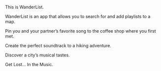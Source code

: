 This is WanderList.

WanderList is an app that allows you to search for and add playlists to a map.

Pin you and your partner’s favorite song to the coffee shop where you first met.

Create the perfect soundtrack to a hiking adventure.

Discover a city’s musical tastes.

Get Lost... In the Music.